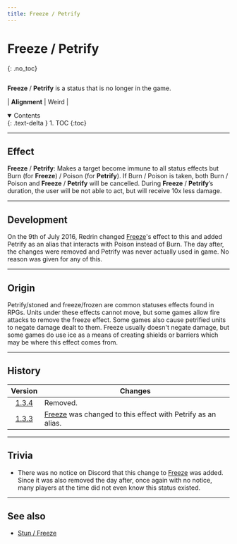 ```yaml
---
title: Freeze / Petrify
---
```


# Freeze / Petrify
{: .no_toc}

<div class="row">
<div class="column content" markdown="1">

**Freeze** / **Petrify** is a status that is no longer in the game.

| **Alignment** | Weird |

</div>
<div class="column toc" markdown="1">
<details open markdown="block">
<summary>
Contents
</summary>
{: .text-delta }
1. TOC
{:toc}
</details>
</div>
</div> 

---

## Effect

**Freeze** / **Petrify**: Makes a target become immune to all status effects but Burn (for **Freeze**) / Poison (for **Petrify**). If Burn / Poison is taken, both Burn / Poison and **Freeze** / **Petrify** will be cancelled. During **Freeze** / **Petrify**’s duration, the user will be not able to act, but will receive 10x less damage.

---

## Development

On the 9th of July 2016, Redrin changed [Freeze](stun)'s effect to this and added Petrify as an alias that interacts with Poison instead of Burn. The day after, the changes were removed and Petrify was never actually used in game. No reason was given for any of this.

---

## Origin

Petrify/stoned and freeze/frozen are common statuses effects found in RPGs. Units under these effects cannot move, but some games allow fire attacks to remove the freeze effect. Some games also cause petrified units to negate damage dealt to them. Freeze usually doesn't negate damage, but some games do use ice as a means of creating shields or barriers which may be where this effect comes from.

---

## History

| Version | Changes |
| :---: | --- |
| [1.3.4](v1#v1.3.4) | Removed. |
| [1.3.3](v1#v1.3.3) | [Freeze](stun) was changed to this effect with Petrify as an alias. |

---

## Trivia

- There was no notice on Discord that this change to [Freeze](stun) was added. Since it was also removed the day after, once again with no notice, many players at the time did not even know this status existed.

---

## See also

- [Stun / Freeze](stun)